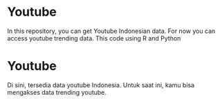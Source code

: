 # Youtube
In this repository, you can get Youtube Indonesian data. For now you can access youtube trending data.
This code using R and Python


# Youtube
Di sini, tersedia data youtube Indonesia. Untuk saat ini, kamu bisa mengakses data trending youtube.
